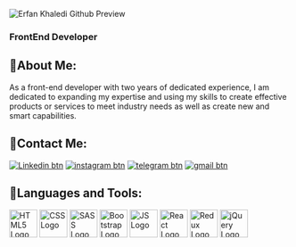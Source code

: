 
![Erfan Khaledi Github Preview](https://github.com/user-attachments/assets/cca86dc3-90fe-497e-9476-f9800de260ae)


### FrontEnd Developer

## 📌About Me:

As a front-end developer with two years of dedicated experience, I am dedicated to expanding my expertise and using my skills to create effective products or services to meet industry needs as well as create new and smart capabilities.

## 📌Contact Me:
<a href="https://www.linkedin.com/in/erfan-khaledi-0850b1229/" target="_blank">![Linkedin btn](https://github.com/user-attachments/assets/e106eb3c-b802-4911-ba21-95046df81bc6)</a>
<a href="https://www.instagram.com/erfan_khaldi/" target="_blank">![instagram btn](https://github.com/user-attachments/assets/a3e37920-0f56-452e-886c-2e8afd6ea8c0)</a>
<a href="https://t.me/Erfan_khldi" target="_blank">![telegram btn](https://github.com/user-attachments/assets/1d6c59a2-d889-47da-98ec-c7c46bb0430e)</a>
<a href="mailto:erfan.kha791@gmail.com" target="_blank">![gmail btn](https://github.com/user-attachments/assets/bcc561c0-8c28-4c17-ab7a-21d8c70735f3)</a>




## 📌Languages and Tools:
<img src="https://github.com/user-attachments/assets/9ae41355-6087-44cb-8297-483136256efc" style="width: 50px; height: auto;" alt="HTML5 Logo">
<img src="https://github.com/user-attachments/assets/c6bf867e-2d25-4abc-874a-ba2de3086019" style="width: 50px; height: auto;" alt="CSS Logo" />
<img src="https://github.com/user-attachments/assets/71ca2aac-c556-49b0-8484-c404ce5279fa" style="width: 50px; height: auto;" alt="SASS Logo" />
<img src="https://github.com/user-attachments/assets/76e5d196-06c2-4061-8a8c-163ac570124f" style="width: 50px; height: auto;" alt="Bootstrap Logo" />
<img src="https://github.com/user-attachments/assets/f8182792-d0a2-43e1-9257-f1c615e27cdf" style="width: 50px; height: auto;" alt="JS Logo" />
<img src="https://github.com/user-attachments/assets/553cfa63-2257-4f32-abe3-cb69c998d683" style="width: 50px; height: auto;" alt="React Logo" />
<img src="https://github.com/user-attachments/assets/63d9d200-b6f4-4b34-b9c0-cddf180feeca" style="width: 50px; height: auto;" alt="Redux Logo" />
<img src="https://github.com/user-attachments/assets/53143ed8-9014-47c6-b9ea-b83e2805e5cf" style="width: 50px; height: auto;" alt="jQuery Logo">


